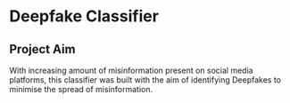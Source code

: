 # Deepfake Classifier

## Project Aim
With increasing amount of misinformation present on social media platforms, this classifier was built with the aim of identifying Deepfakes to minimise the spread of misinformation.
